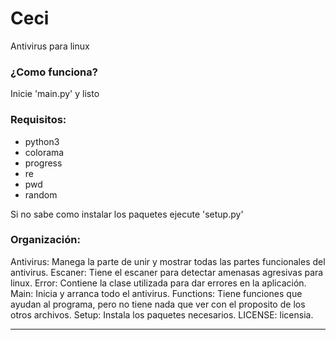 # Ceci
Antivirus para linux

### ¿Como funciona?
Inicie 'main.py' y listo

### Requisitos:
- python3
- colorama
- progress
- re
- pwd
- random


Si no sabe como instalar los paquetes ejecute 'setup.py'

### Organización:
Antivirus: Manega la parte de unir y mostrar todas las partes funcionales del antivirus.
Escaner: Tiene el escaner para detectar amenasas agresivas para linux.
Error: Contiene la clase utilizada para dar errores en la aplicación.
Main: Inicia y arranca todo el antivirus.
Functions: Tiene funciones que ayudan al programa, pero no tiene nada que ver con el proposito de los otros archivos.
Setup: Instala los paquetes necesarios.
LICENSE: licensia.
___

